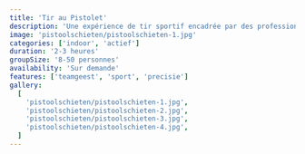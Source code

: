 ```yaml
---
title: 'Tir au Pistolet'
description: 'Une expérience de tir sportif encadrée par des professionnels'
image: 'pistoolschieten/pistoolschieten-1.jpg'
categories: ['indoor', 'actief']
duration: '2-3 heures'
groupSize: '8-50 personnes'
availability: 'Sur demande'
features: ['teamgeest', 'sport', 'precisie']
gallery:
  [
    'pistoolschieten/pistoolschieten-1.jpg',
    'pistoolschieten/pistoolschieten-2.jpg',
    'pistoolschieten/pistoolschieten-3.jpg',
    'pistoolschieten/pistoolschieten-4.jpg',
  ]
---
```

